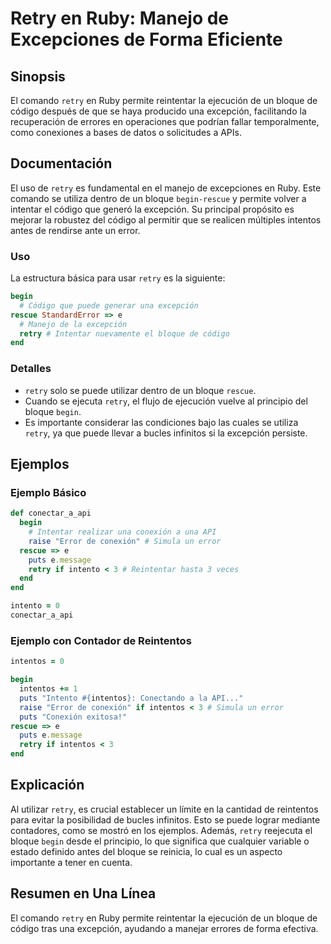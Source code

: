 <!--
Meta Description: # Retry en Ruby: Manejo de Excepciones de Forma Eficiente ## Sinopsis El comando `retry` en Ruby permite reintentar la ejecución de un bloque de códig...
Meta Keywords: retry, bloque, que, ruby, código
-->

# Retry en Ruby: Manejo de Excepciones de Forma Eficiente

## Sinopsis
El comando `retry` en Ruby permite reintentar la ejecución de un bloque de código después de que se haya producido una excepción, facilitando la recuperación de errores en operaciones que podrían fallar temporalmente, como conexiones a bases de datos o solicitudes a APIs.

## Documentación
El uso de `retry` es fundamental en el manejo de excepciones en Ruby. Este comando se utiliza dentro de un bloque `begin-rescue` y permite volver a intentar el código que generó la excepción. Su principal propósito es mejorar la robustez del código al permitir que se realicen múltiples intentos antes de rendirse ante un error.

### Uso
La estructura básica para usar `retry` es la siguiente:

```ruby
begin
  # Código que puede generar una excepción
rescue StandardError => e
  # Manejo de la excepción
  retry # Intentar nuevamente el bloque de código
end
```

### Detalles
- `retry` solo se puede utilizar dentro de un bloque `rescue`.
- Cuando se ejecuta `retry`, el flujo de ejecución vuelve al principio del bloque `begin`.
- Es importante considerar las condiciones bajo las cuales se utiliza `retry`, ya que puede llevar a bucles infinitos si la excepción persiste.

## Ejemplos

### Ejemplo Básico
```ruby
def conectar_a_api
  begin
    # Intentar realizar una conexión a una API
    raise "Error de conexión" # Simula un error
  rescue => e
    puts e.message
    retry if intento < 3 # Reintentar hasta 3 veces
  end
end

intento = 0
conectar_a_api
```

### Ejemplo con Contador de Reintentos
```ruby
intentos = 0

begin
  intentos += 1
  puts "Intento #{intentos}: Conectando a la API..."
  raise "Error de conexión" if intentos < 3 # Simula un error
  puts "Conexión exitosa!"
rescue => e
  puts e.message
  retry if intentos < 3
end
```

## Explicación
Al utilizar `retry`, es crucial establecer un límite en la cantidad de reintentos para evitar la posibilidad de bucles infinitos. Esto se puede lograr mediante contadores, como se mostró en los ejemplos. Además, `retry` reejecuta el bloque `begin` desde el principio, lo que significa que cualquier variable o estado definido antes del bloque se reinicia, lo cual es un aspecto importante a tener en cuenta.

## Resumen en Una Línea
El comando `retry` en Ruby permite reintentar la ejecución de un bloque de código tras una excepción, ayudando a manejar errores de forma efectiva.